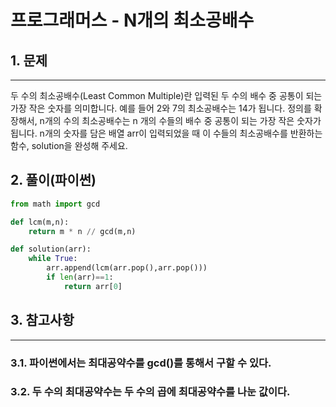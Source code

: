 # 프로그래머스 - N개의 최소공배수

## 1. 문제
***
두 수의 최소공배수(Least Common Multiple)란 입력된 두 수의 배수 중 공통이 되는 가장 작은 숫자를 의미합니다. 예를 들어 2와 7의 최소공배수는 14가 됩니다. 정의를 확장해서, n개의 수의 최소공배수는 n 개의 수들의 배수 중 공통이 되는 가장 작은 숫자가 됩니다. n개의 숫자를 담은 배열 arr이 입력되었을 때 이 수들의 최소공배수를 반환하는 함수, solution을 완성해 주세요.

## 2. 풀이(파이썬)
```py
from math import gcd

def lcm(m,n):
    return m * n // gcd(m,n)

def solution(arr):
    while True:
        arr.append(lcm(arr.pop(),arr.pop()))
        if len(arr)==1:
            return arr[0]
```

## 3. 참고사항
***
### 3.1. 파이썬에서는 최대공약수를 gcd()를 통해서 구할 수 있다.
### 3.2. 두 수의 최대공약수는 두 수의 곱에 최대공약수를 나눈 값이다.
